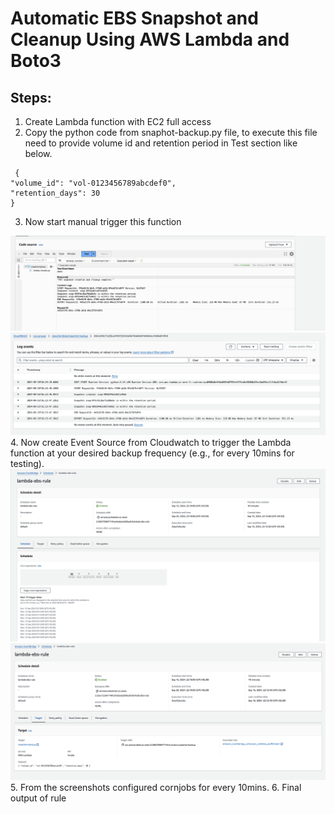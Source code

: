 # Automatic EBS Snapshot and Cleanup Using AWS Lambda and Boto3

## Steps:
1. Create Lambda function with EC2 full access
2. Copy the python code from snaphot-backup.py file, to execute this file need to provide volume id and retention period in Test section like below.
  ```
   {
  "volume_id": "vol-0123456789abcdef0",
  "retention_days": 30
  }
```
3. Now start manual trigger this function

![snapshot-1](./screenshots/lambda-execution.png)
![snapshot-2](./screenshots/cloudwatch-logs.png)
4. Now create Event Source from Cloudwatch to trigger the Lambda function at your desired backup frequency (e.g., for every 10mins for testing).
![snapshot-3](./screenshots/event-1.png)
![snapshot-4](./screenshots/event-target.png)
5. From the screenshots configured cornjobs for every 10mins.
6. Final output of rule